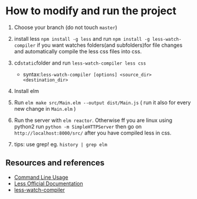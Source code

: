 # How to modify and run the project

1. Choose your branch (do not touch `master`)
2. install less `npm install -g less` and run `npm install -g less-watch-compiler` if you want watches folders(and subfolders)for file changes and automatically compile the less css files into css.
3. cd`static`folder and run `less-watch-compiler less css`

   - syntax:`less-watch-compiler [options] <source_dir> <destination_dir>`

4. Install elm
5. Run `elm make src/Main.elm --output dist/Main.js` ( run it also for every new change in `Main.elm` )
6. Run the server with `elm reactor`. Otherwise ff you are linux using python2 run `python -m SimpleHTTPServer` then go on `http://localhost:8000/src/` after you have compiled less in css.

7. tips: use grep! eg. `history | grep elm`

## Resources and references

- [Command Line Usage](http://lesscss.org/usage/)
- [Less Official Documentation](http://lesscss.org/)
- [less-watch-compiler](https://www.npmjs.com/package/less-watch-compiler)
